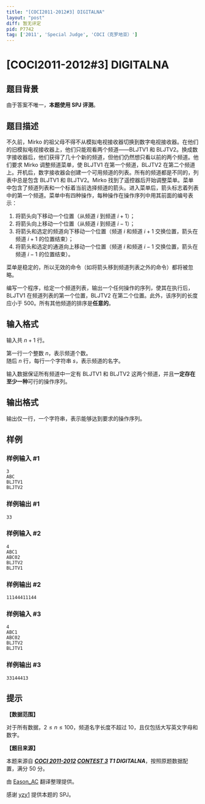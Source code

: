```yaml
---
title: "[COCI2011-2012#3] DIGITALNA"
layout: "post"
diff: 暂无评定
pid: P7742
tag: ['2011', 'Special Judge', 'COCI（克罗地亚）']
---
```

# [COCI2011-2012#3] DIGITALNA
## 题目背景

由于答案不唯一，**本题使用 SPJ 评测**。
## 题目描述

不久前，Mirko 的祖父母不得不从模拟电视接收器切换到数字电视接收器。在他们的旧模拟电视接收器上，他们只能观看两个频道——BLJTV1 和 BLJTV2。换成数字接收器后，他们获得了几十个新的频道，但他们仍然想只看以前的两个频道。他们要求 Mirko 调整频道菜单，使 BLJTV1 在第一个频道，BLJTV2 在第二个频道上。开机后，数字接收器会创建一个可用频道的列表。所有的频道都是不同的，列表中总是包含 BLJTV1 和 BLJTV2。Mirko 找到了遥控器后开始调整菜单。菜单中包含了频道列表和一个标着当前选择频道的箭头。进入菜单后，箭头标志着列表中的第一个频道。菜单中有四种操作，每种操作在操作序列中用其前面的编号表示：

1. 将箭头向下移动一个位置（从频道 $i$ 到频道 $i+1$）；
2. 将箭头向上移动一个位置（从频道 $i$ 到频道 $i-1$）；
3. 将箭头和选定的频道向下移动一个位置（频道 $i$ 和频道 $i+1$ 交换位置，箭头在频道 $i+1$ 的位置结束）；
4. 将箭头和选定的通道向上移动一个位置（频道 $i$ 和频道 $i-1$ 交换位置，箭头在频道 $i-1$ 的位置结束）。

菜单是稳定的，所以无效的命令（如将箭头移到频道列表之外的命令）都将被忽略。

编写一个程序，给定一个频道列表，输出一个任何操作的序列，使其在执行后，BLJTV1 在频道列表的第一个位置，BLJTV2 在第二个位置。此外，该序列的长度应小于 $500$。所有其他频道的排序是**任意的**。
## 输入格式

输入共 $n+1$ 行。

第一行一个整数 $n$，表示频道个数。  
随后 $n$ 行，每行一个字符串 $s$，表示频道的名字。

输入数据保证所有频道中一定有 BLJTV1 和 BLJTV2 这两个频道，并且**一定存在至少一种**可行的操作序列。
## 输出格式

输出仅一行，一个字符串，表示能够达到要求的操作序列。
## 样例

### 样例输入 #1
```
3
ABC
BLJTV1
BLJTV2
```
### 样例输出 #1
```
33
```
### 样例输入 #2
```
4
ABC1
ABC02
BLJTV2
BLJTV1
```
### 样例输出 #2
```
11144411144
```
### 样例输入 #3
```
4
ABC1
ABC02
BLJTV2
BLJTV1
```
### 样例输出 #3
```
33144413
```
## 提示

**【数据范围】**

对于所有数据，$2\leqslant n\leqslant 100$，频道名字长度不超过 $10$，且仅包括大写英文字母和数字。

**【题目来源】**

本题来源自 **_[COCI 2011-2012](https://hsin.hr/coci/archive/2011_2012/) [CONTEST 3](https://hsin.hr/coci/archive/2011_2012/contest3_tasks.pdf) T1 DIGITALNA_**，按照原题数据配置，满分 $50$ 分。

由 [Eason_AC](https://www.luogu.com.cn/user/112917) 翻译整理提供。

感谢 [yzy1](https://www.luogu.com.cn/user/207996) 提供本题的 SPJ。

